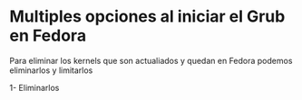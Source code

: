 # Multiples opciones al iniciar el Grub en Fedora 

Para eliminar los kernels que son actualiados y quedan en Fedora podemos eliminarlos y limitarlos

1- Eliminarlos


